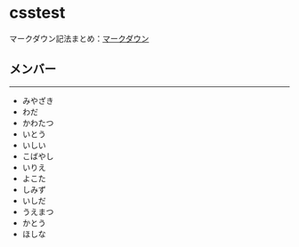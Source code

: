 # csstest

マークダウン記法まとめ：[マークダウン](https://qiita.com/kamorits/items/6f342da395ad57468ae3)

## メンバー
---
* みやざき
* わだ
* かわたつ
* いとう
* いしい
* こばやし
* いりえ
* よこた
* しみず
* いしだ
* うえまつ
* かとう
* ほしな